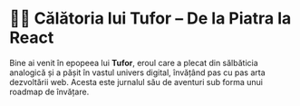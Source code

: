 # 🧙‍♂️ Călătoria lui Tufor – De la Piatra la React

Bine ai venit în epopeea lui **Tufor**, eroul care a plecat din sălbăticia analogică și a pășit în vastul univers digital, învățând pas cu pas arta dezvoltării web. Acesta este jurnalul său de aventuri sub forma unui roadmap de învățare.
